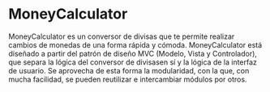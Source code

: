 # MoneyCalculator

MoneyCalculator es un conversor de divisas que te permite realizar cambios de monedas de una forma rápida y cómoda. MoneyCalculator está diseñado a partir del patrón de diseño MVC (Modelo, Vista y Controlador), que separa la lógica del conversor de divisasen sí y la lógica de la interfaz de usuario. Se aprovecha de esta forma la modularidad, con la que, con mucha facilidad, se pueden reutilizar e intercambiar módulos por otros.
